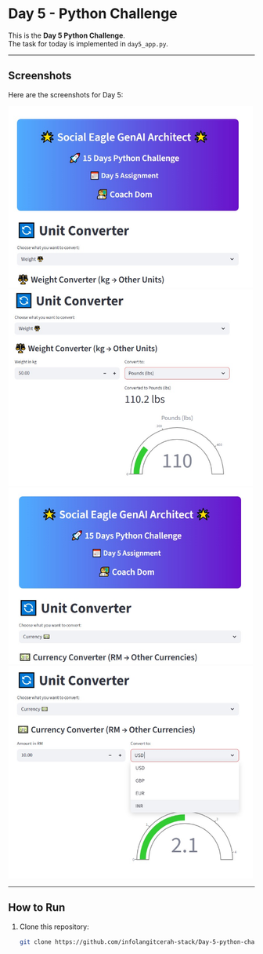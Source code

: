 # Day 5 - Python Challenge  

This is the **Day 5 Python Challenge**.  
The task for today is implemented in `day5_app.py`.  

---

## Screenshots  

Here are the screenshots for Day 5:  

<img src="image/Day5_screenshot1.jpeg" width="500"/>  

<img src="image/Day5_screenshot2.jpeg" width="500"/>  

<img src="image/Day5_screenshot3.jpeg" width="500"/>  

<img src="image/Day5_screenshot4.jpeg" width="500"/>  

---

## How to Run  

1. Clone this repository:  
   ```bash
   git clone https://github.com/infolangitcerah-stack/Day-5-python-challenge.git
